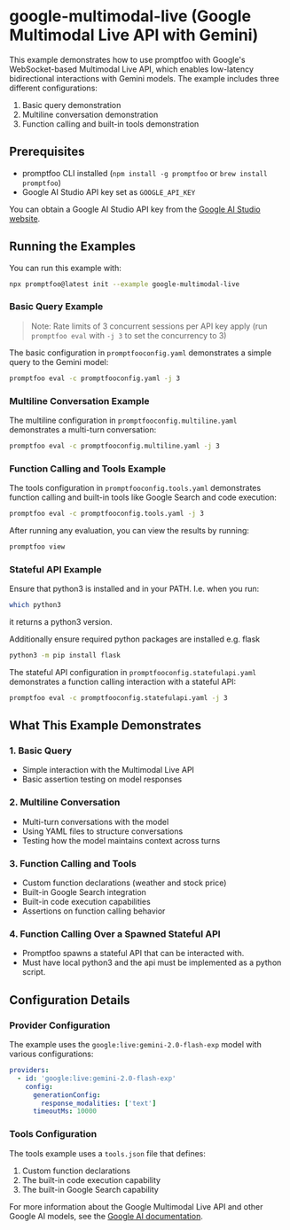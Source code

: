 # google-multimodal-live (Google Multimodal Live API with Gemini)

This example demonstrates how to use promptfoo with Google's WebSocket-based Multimodal Live API, which enables low-latency bidirectional interactions with Gemini models. The example includes three different configurations:

1. Basic query demonstration
2. Multiline conversation demonstration
3. Function calling and built-in tools demonstration

## Prerequisites

- promptfoo CLI installed (`npm install -g promptfoo` or `brew install promptfoo`)
- Google AI Studio API key set as `GOOGLE_API_KEY`

You can obtain a Google AI Studio API key from the [Google AI Studio website](https://ai.google.dev/).

## Running the Examples

You can run this example with:

```bash
npx promptfoo@latest init --example google-multimodal-live
```

### Basic Query Example

> Note: Rate limits of 3 concurrent sessions per API key apply (run `promptfoo eval` with `-j 3` to set the concurrency to 3)

The basic configuration in `promptfooconfig.yaml` demonstrates a simple query to the Gemini model:

```bash
promptfoo eval -c promptfooconfig.yaml -j 3
```

### Multiline Conversation Example

The multiline configuration in `promptfooconfig.multiline.yaml` demonstrates a multi-turn conversation:

```bash
promptfoo eval -c promptfooconfig.multiline.yaml -j 3
```

### Function Calling and Tools Example

The tools configuration in `promptfooconfig.tools.yaml` demonstrates function calling and built-in tools like Google Search and code execution:

```bash
promptfoo eval -c promptfooconfig.tools.yaml -j 3
```

After running any evaluation, you can view the results by running:

```bash
promptfoo view
```

### Stateful API Example

Ensure that python3 is installed and in your PATH. I.e. when you run:

```bash
which python3
```

it returns a python3 version.

Additionally ensure required python packages are installed e.g. flask

```bash
python3 -m pip install flask
```

The stateful API configuration in `promptfooconfig.statefulapi.yaml` demonstrates a function calling interaction with a stateful API:

```bash
promptfoo eval -c promptfooconfig.statefulapi.yaml -j 3
```

## What This Example Demonstrates

### 1. Basic Query

- Simple interaction with the Multimodal Live API
- Basic assertion testing on model responses

### 2. Multiline Conversation

- Multi-turn conversations with the model
- Using YAML files to structure conversations
- Testing how the model maintains context across turns

### 3. Function Calling and Tools

- Custom function declarations (weather and stock price)
- Built-in Google Search integration
- Built-in code execution capabilities
- Assertions on function calling behavior

### 4. Function Calling Over a Spawned Stateful API

- Promptfoo spawns a stateful API that can be interacted with.
- Must have local python3 and the api must be implemented as a python script.

## Configuration Details

### Provider Configuration

The example uses the `google:live:gemini-2.0-flash-exp` model with various configurations:

```yaml
providers:
  - id: 'google:live:gemini-2.0-flash-exp'
    config:
      generationConfig:
        response_modalities: ['text']
      timeoutMs: 10000
```

### Tools Configuration

The tools example uses a `tools.json` file that defines:

1. Custom function declarations
2. The built-in code execution capability
3. The built-in Google Search capability

For more information about the Google Multimodal Live API and other Google AI models, see the [Google AI documentation](/docs/providers/google).
